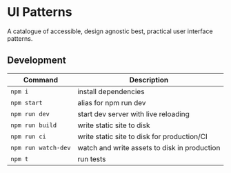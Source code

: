 # UI Patterns

A catalogue of accessible, design agnostic best, practical user interface patterns.

## Development

| Command             | Description                                  |
| ------------------- | -------------------------------------------- |
| `npm i`             | install dependencies                         |
| `npm start`         | alias for npm run dev                        |
| `npm run dev`       | start dev server with live reloading         |
| `npm run build`     | write static site to disk                    |
| `npm run ci`        | write static site to disk for production/CI  |
| `npm run watch-dev` | watch and write assets to disk in production |
| `npm t`             | run tests                                    |
